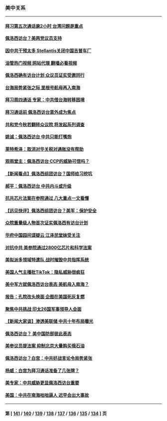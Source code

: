 ### 美中关系
---
#### [拜习第五次通话逾2小时 台湾问题是重点](../../pages/nf1412576/n13791055.md?07290445) 
#### [佩洛西访台？美两党议员支持](../../pages/nf1412576/n13791014.md?07290445) 
#### [因中共干预太多 Stellantis关闭中国吉普车厂](../../pages/nf1412576/n13791107.md?07290445) 
#### [油管热门视频 网站代理 翻墙必看视频](http://209.222.30.114:81/youtube.html?07290445)
#### [佩洛西确有访台计划 众议员证实受邀同行](../../pages/nf1412576/n13790974.md?07290445) 
#### [台海局势紧张之际 里根号航母再入南海](../../pages/nf1412576/n13791053.md?07290445) 
#### [拜习周四通话 专家：中共借台海转移困境](../../pages/nf1412576/n13791016.md?07290445) 
#### [拜习通话前 佩洛西访台意外成为焦点](../../pages/nf1412576/n13790835.md?07290445) 
#### [共和党今秋若翻转众议院 将发起系列调查](../../pages/nf1412576/n13790822.md?07290445) 
#### [姚诚：佩洛西访台 中共只能打嘴炮](../../pages/nf1412576/n13790434.md?07290445) 
#### [莱特希泽：取消对华关税对通胀没有帮助](../../pages/nf1412576/n13790738.md?07290445) 
#### [观雨堂主：佩洛西访台 CCP的威胁可信吗？](../../pages/nf1412576/n13790757.md?07290445) 
#### [【新闻看点】佩洛西组团访台？国师给习挖坑](../../pages/nf1412576/n13790313.md?07290445) 
#### [郝平：佩洛西访台 中共内斗或升级](../../pages/nf1412576/n13790472.md?07290445) 
#### [抗共芯片法案在参院通过 八大重点一文看懂](../../pages/nf1412576/n13790309.md?07290445) 
#### [【远见快评】佩洛西组团访台？美军：保护安全](../../pages/nf1412576/n13790395.md?07290445) 
#### [众院重量级人物首次证实佩洛西有访台计划](../../pages/nf1412576/n13790372.md?07290445) 
#### [华府中国园间谍疑云 江泽民堂妹受关注](../../pages/nf1412576/n13790180.md?07290445) 
#### [对抗中共 美参院通过2800亿芯片和科学法案](../../pages/nf1412576/n13790299.md?07290445) 
#### [美拟派多领域特遣队 战时摧毁中共指挥系统](../../pages/nf1412576/n13790295.md?07290445) 
#### [美国人气主播批TikTok：隐私威胁很疯狂](../../pages/nf1412576/n13790194.md?07290445) 
#### [美中军方就佩洛西访台表态 美航母入南海？](../../pages/nf1412576/n13790275.md?07290445) 
#### [报告：孔院改头换面 企图在美国死灰复燃](../../pages/nf1412576/n13790218.md?07290445) 
#### [聚焦中共挑战 印太26国军事领导人会面](../../pages/nf1412576/n13790193.md?07290445) 
#### [【新闻大家谈】渗透美联储 中共十年布局曝光](../../pages/nf1412576/n13790158.md?07290445) 
#### [佩洛西访台？ 美中国防部彼此表态](../../pages/nf1412576/n13790021.md?07290445) 
#### [美参议员提法案 抑制北京大量购买俄石油](../../pages/nf1412576/n13789836.md?07290445) 
#### [佩洛西访台？白宫：中共好战言论令局势紧张](../../pages/nf1412576/n13789687.md?07290445) 
#### [杨威：白宫为拜习通话准备了几张牌？](../../pages/nf1412576/n13789715.md?07290445) 
#### [美专家：中共威胁更显佩洛西访台重要](../../pages/nf1412576/n13789714.md?07290445) 
#### [美国：中共在南海咄咄逼人 迟早会出大事故](../../pages/nf1412576/n13789655.md?07290445) 

---
#### 第 [ [141](./141.md?07290445) / [140](./140.md?07290445) / [139](./139.md?07290445) / [138](./138.md?07290445) / [137](./137.md?07290445) / [136](./136.md?07290445) / [135](./135.md?07290445) / [134](./134.md?07290445) ] 页
